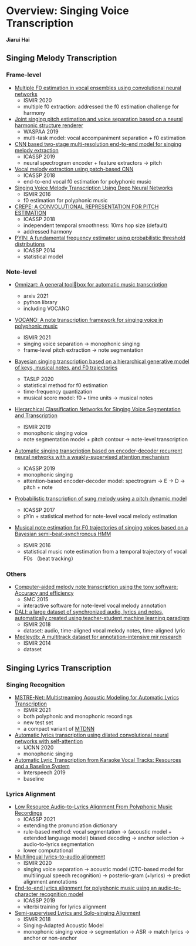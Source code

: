 # Overview: Singing Voice Transcription

**Jiarui Hai**

## Singing Melody Transcription

### Frame-level

- [Multiple F0 estimation in vocal ensembles using convolutional neural networks](https://arxiv.org/pdf/2009.04172.pdf)
  - ISMIR 2020
  - multiple f0 extraction: addressed the f0 estimation challenge for harmony
- [Joint singing pitch estimation and voice separation based on a neural harmonic structure renderer](https://ieeexplore.ieee.org/abstract/document/8937135/?casa_token=nRG-pPmxE4QAAAAA:JwFl-dNmyYUl8nCE3US3hOuE0VNgc5OOu5ob768JKjTxvtOnh2UN-yT_XM8QCj3gKQbWIZF-TeM)
  - WASPAA 2019
  - multi-task model: vocal accompaniment separation + f0 estimation
- [CNN based two-stage multi-resolution end-to-end model for singing melody extraction](https://ieeexplore.ieee.org/abstract/document/8683630/?casa_token=TLZDOLK22tEAAAAA:dpd-UXLx5YY7xVMqtIm8Xt7WuPZHI-kAoI1ncwAIiUWHxW_FWmqVakGjaGjWyEcDvC6ZERilt3Y)
  - ICASSP 2019
  - neural spectrogram encoder + feature extractors → pitch
- [Vocal melody extraction using patch-based CNN](https://ieeexplore.ieee.org/abstract/document/8462420/?casa_token=3qXFXh0arZEAAAAA:kagkmBVktjywvn3F2oIPlL_V8UoMjhfTpNJ-AzWFKKRX-dI0isi6Z6zHzCLYCa61pkP9tGuypFY)
  - ICASSP 2018
  - end-to-end vocal f0 estimation for polyphonic music
- [Singing Voice Melody Transcription Using Deep Neural Networks](https://wp.nyu.edu/ismir2016/wp-content/uploads/sites/2294/2016/07/163_Paper.pdf)
  - ISMIR 2016
  - f0 estimation for polyphonic music
- [CREPE: A CONVOLUTIONAL REPRESENTATION FOR PITCH ESTIMATION](https://arxiv.org/pdf/1802.06182.pdf) 
  - ICASSP 2018
  - independent temporal smoothness: 10ms hop size (default)
  - addressed harmony
- [PYIN: A fundamental frequency estimator using probabilistic threshold distributions](https://ieeexplore.ieee.org/document/6853678)
  - ICASSP 2014
  - statistical model

### Note-level

- [Omnizart: A general toolbox for automatic music transcription](https://arxiv.org/pdf/2106.00497.pdf)
  - arxiv 2021
  - python library
  - including VOCANO

- [VOCANO: A note transcription framework for singing voice in polyphonic music](https://archives.ismir.net/ismir2021/paper/000036.pdf)
  - ISMIR 2021
  - singing voice separation → monophonic singing
  - frame-level pitch extraction → note segmentation
- [Bayesian singing transcription based on a hierarchical generative model of keys, musical notes, and F0 trajectories](https://eita-nakamura.github.io/articles/Nishikimi_etal_BayesianSingingTranscription_2020.pdf)
  - TASLP 2020
  - statistical method for f0 estimation
  - time-frequency quantization
  - musical score model: f0 +  time units → musical notes

- [Hierarchical Classification Networks for Singing Voice Segmentation and Transcription](https://archives.ismir.net/ismir2019/paper/000111.pdf)
  - ISMIR 2019
  - monophonic singing voice
  - note segmentation model + pitch contour → note-level transcription 
- [Automatic singing transcription based on encoder-decoder recurrent neural networks with a weakly-supervised attention mechanism](https://ieeexplore.ieee.org/abstract/document/8683024/?casa_token=FCeIuK9eKt0AAAAA:sI_ex_8Iwqm6uEXYn2S1xkwYWwQ30BRnAqclNqe1KfohrwRS23cjSxDaTyRKlM_xexD-IcCFC2I)
  - ICASSP 2019
  - monophonic singing
  - attention-based encoder-decoder model: spectrogram → E → D → pitch + note

- [Probabilistic transcription of sung melody using a pitch dynamic model](http://jblsmith.github.io/documents/yang2017-icassp-transcription_sung_melody.pdf)
  - ICASSP 2017
  - pYin + statistical method for note-level vocal melody estimation
- [Musical note estimation for F0 trajectories of singing voices based on a Bayesian semi-beat-synchronous HMM](https://wp.nyu.edu/ismir2016/wp-content/uploads/sites/2294/2016/07/004_Paper.pdf)
  - ISMIR 2016
  - statistical music note estimation from a temporal trajectory of vocal F0s （beat tracking）

### Others

- [Computer-aided melody note transcription using the tony software: Accuracy and efficiency](http://tenor2015.tenor-conference.org/papers/04-Mauch-Tony.pdf)
  - SMC 2015
  - interactive software for note-level vocal melody annotation
- [DALI: a large dataset of synchronized audio, lyrics and notes, automatically created using teacher-student machine learning paradigm](https://arxiv.org/pdf/1906.10606.pdf)
  - ISMIR 2018
  - dataset: audio, time-aligned vocal melody notes, time-aligned lyric
- [Medleydb: A multitrack dataset for annotation-intensive mir research](https://www.researchgate.net/profile/Justin-Salamon/publication/265508421_MedleyDB_A_Multitrack_Dataset_for_Annotation-Intensive_MIR_Research/links/54106cc70cf2f2b29a4109ff/MedleyDB-A-Multitrack-Dataset-for-Annotation-Intensive-MIR-Research.pdf)
  - ISMIR 2014
  - dataset

## Singing Lyrics Transcription

### Singing Recognition

- [MSTRE-Net: Multistreaming Acoustic Modeling for Automatic Lyrics Transcription](https://arxiv.org/abs/2108.02625)
  - ISMIR 2021
  - both polyphonic and monophonic recordings
  - new test set
  - a compact variant of [MTDNN](https://ieeexplore.ieee.org/abstract/document/9003730/?casa_token=I7y5OWnfieIAAAAA:t_0IPvto8K3HmdnxMmseBOS9gEz5ISXjdT19zMziYombswhoQgObaXnrp4bhmA5YNRDYypXXEA)
- [Automatic lyrics transcription using dilated convolutional neural networks with self-attention](https://ieeexplore.ieee.org/abstract/document/9207052/?casa_token=Zee-eWreAr0AAAAA:IxD64t159W6EwqecWEMT2yqASGbmp4MMV5O6iT1knxsVEAM3k8I2GF_9bCDJolW2fvMm9PHP7lo)
  - IJCNN 2020
  - monophonic singing
- [Automatic Lyric Transcription from Karaoke Vocal Tracks: Resources and a Baseline System](https://www.researchgate.net/publication/335724627_Automatic_Lyric_Transcription_from_Karaoke_Vocal_Tracks_Resources_and_a_Baseline_System)
  - Interspeech 2019
  - baseline

### Lyrics Alignment

- [Low Resource Audio-to-Lyrics Alignment From Polyphonic Music Recordings](https://ieeexplore.ieee.org/abstract/document/9414395/?casa_token=t6XA5T0AliYAAAAA:p8znY79wgiMXcC_-jLcbzonqubGbcIm1erMVWyESrEY-gIPxeTmW5ZFItGcWPC64QJu8aVNOguM)
  - ICASSP 2021
  - extending the pronunciation dictionary
  - rule-based method: vocal segmentation → (acoustic model + extended language model) biased decoding → anchor selection → audio-to-lyrics segmentation
  - lower computational
- [Multilingual lyrics-to-audio alignment](https://program.ismir2020.net/static/final_papers/101.pdf)
  - ISMIR 2020
  - singing voice separation → acoustic model (CTC-based model for multilingual speech recognition) → posterio-gram (+lyrics) → predict alignment annotations
- [End-to-end lyrics alignment for polyphonic music using an audio-to-character recognition model](https://ieeexplore.ieee.org/abstract/document/8683470/?casa_token=mu2FCHctms4AAAAA:Qfi8iq_1R071UzYpyHZRmZjmrfkdN5IQbTPDrNb8Yqs7_udTrkiUSGkzirzIBkZFJcWBNCHsC30)
  - ICASSP 2019
  - viterbi training for lyrics alignment
- [Semi-supervised Lyrics and Solo-singing Alignment](https://ismir2018.ismir.net/doc/pdfs/30_Paper.pdf)
  - ISMIR 2018
  - Singing-Adapted Acoustic Model
  - monophonic singing voice → segmentation → ASR → match lyrics → anchor or non-anchor

